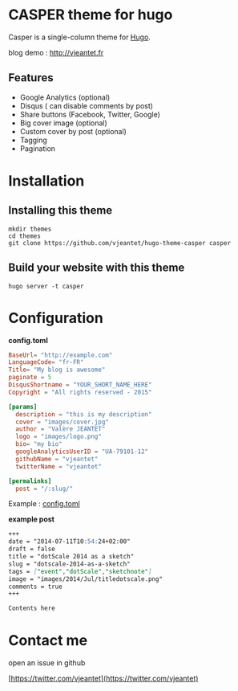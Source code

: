 # CASPER theme for hugo
    

Casper is a single-column theme for [Hugo](http://gohugo.io/).

blog demo : http://vjeantet.fr

## Features

* Google Analytics (optional)
* Disqus ( can disable comments by post)
* Share buttons (Facebook, Twitter, Google)
* Big cover image (optional)
* Custom cover by post (optional)
* Tagging
* Pagination

# Installation

## Installing this theme

    mkdir themes
    cd themes
    git clone https://github.com/vjeantet/hugo-theme-casper casper

## Build your website with this theme

    hugo server -t casper

# Configuration

**config.toml**

``` toml
BaseUrl= "http://example.com"
LanguageCode= "fr-FR"
Title= "My blog is awesome"
paginate = 5
DisqusShortname = "YOUR_SHORT_NAME_HERE"
Copyright = "All rights reserved - 2015"

[params]
  description = "this is my description"
  cover = "images/cover.jpg"
  author = "Valère JEANTET"
  logo = "images/logo.png"
  bio= "my bio"
  googleAnalyticsUserID = "UA-79101-12"
  githubName = "vjeantet"
  twitterName = "vjeantet"

[permalinks]
  post = "/:slug/"

```

Example : [config.toml](https://github.com/vjeantet/vjeantet.fr/blob/master/config.toml)

**example post**

``` markdown
+++
date = "2014-07-11T10:54:24+02:00"
draft = false
title = "dotScale 2014 as a sketch"
slug = "dotscale-2014-as-a-sketch"
tags = ["event","dotScale","sketchnote"]
image = "images/2014/Jul/titledotscale.png"
comments = true
+++

Contents here
```

# Contact me

open an issue in github

[https://twitter.com/vjeantet](https://twitter.com/vjeantet)
